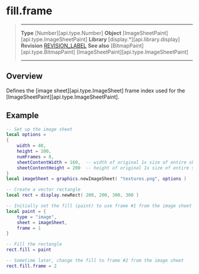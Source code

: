 # fill.frame

> --------------------- ------------------------------------------------------------------------------------------
> __Type__              [Number][api.type.Number]
> __Object__            [ImageSheetPaint][api.type.ImageSheetPaint]
> __Library__           [display.*][api.library.display]
> __Revision__          [REVISION_LABEL](REVISION_URL)
> __See also__          [BitmapPaint][api.type.BitmapPaint]
>						[ImageSheetPaint][api.type.ImageSheetPaint]
> --------------------- ------------------------------------------------------------------------------------------

## Overview

Defines the [image sheet][api.type.ImageSheet] frame index used for the [ImageSheetPaint][api.type.ImageSheetPaint].


## Example

``````lua
-- Set up the image sheet
local options =
{
    width = 40,
    height = 100,
    numFrames = 8,
    sheetContentWidth = 160,  -- width of original 1x size of entire sheet
    sheetContentHeight = 200  -- height of original 1x size of entire sheet
}
local imageSheet = graphics.newImageSheet( "textures.png", options )

-- Create a vector rectangle
local rect = display.newRect( 200, 200, 300, 300 )

-- Initially set the fill (paint) to use frame #1 from the image sheet
local paint = {
    type = "image",
    sheet = imageSheet,
    frame = 1
}

-- Fill the rectangle
rect.fill = paint

-- Sometime later, change the fill to frame #2 from the image sheet
rect.fill.frame = 2
``````